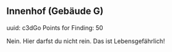 ## Innenhof (Gebäude G)
uuid: c3dGo
Points for Finding: 50

Nein. Hier darfst du nicht rein. 
Das ist Lebensgefährlich!
